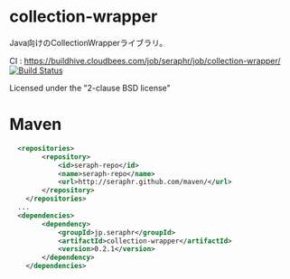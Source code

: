 collection-wrapper
==================

Java向けのCollectionWrapperライブラリ。

CI : https://buildhive.cloudbees.com/job/seraphr/job/collection-wrapper/
[![Build Status](https://buildhive.cloudbees.com/job/seraphr/job/collection-wrapper/badge/icon)](https://buildhive.cloudbees.com/job/seraphr/job/collection-wrapper/)

Licensed under the "2-clause BSD license"


Maven
=====

```xml
  <repositories>
		<repository>
			<id>seraph-repo</id>
			<name>seraph-repo</name>
			<url>http://seraphr.github.com/maven/</url>
		</repository>
	</repositories>
  ...
  <dependencies>
		<dependency>
			<groupId>jp.seraphr</groupId>
			<artifactId>collection-wrapper</artifactId>
			<version>0.2.1</version>
		</dependency>
	</dependencies>
```